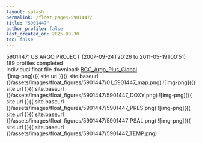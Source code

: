```yaml
---
layout: splash
permalink: /float_pages/5901447/
title: "5901447"
author_profile: false
last_created_on: 2025-09-30
toc: false
---
```

 
5901447: US ARGO PROJECT (2007-09-24T20:26 to 2011-05-19T00:51)\
189 profiles completed\
Individual float file download: [BGC_Argo_Plus_Global](https://ftp.soest.hawaii.edu/bgc_argo_plus/Individual_Floats/outliers_removed/5901447_Sprof_processed.nc)\
![img-png]({{ site.url }}{{ site.baseurl }}/assets/images/float_figures/5901447/01_5901447_map.png)
![img-png]({{ site.url }}{{ site.baseurl }}/assets/images/float_figures/5901447/5901447_DOXY.png)
![img-png]({{ site.url }}{{ site.baseurl }}/assets/images/float_figures/5901447/5901447_PRES.png)
![img-png]({{ site.url }}{{ site.baseurl }}/assets/images/float_figures/5901447/5901447_PSAL.png)
![img-png]({{ site.url }}{{ site.baseurl }}/assets/images/float_figures/5901447/5901447_TEMP.png)
